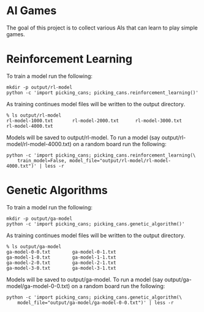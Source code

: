 # AI Games

The goal of this project is to collect various AIs that can learn to play simple
games.

# Reinforcement Learning

To train a model run the following:

```
mkdir -p output/rl-model
python -c 'import picking_cans; picking_cans.reinforcement_learning()'
```

As training continues model files will be written to the output directory.

```
% ls output/rl-model
rl-model-1000.txt       rl-model-2000.txt      rl-model-3000.txt      rl-model-4000.txt
```

Models will be saved to output/rl-model. To run a model (say
output/rl-model/rl-model-4000.txt) on a random board run the following:

```
python -c 'import picking_cans; picking_cans.reinforcement_learning(\
    train_model=False, model_file="output/rl-model/rl-model-4000.txt")' | less -r
```

# Genetic Algorithms

To train a model run the following:

```
mkdir -p output/ga-model
python -c 'import picking_cans; picking_cans.genetic_algorithm()'
```

As training continues model files will be written to the output directory.

```
% ls output/ga-model
ga-model-0-0.txt        ga-model-0-1.txt
ga-model-1-0.txt        ga-model-1-1.txt
ga-model-2-0.txt        ga-model-2-1.txt
ga-model-3-0.txt        ga-model-3-1.txt
```

Models will be saved to output/ga-model. To run a model (say
output/ga-model/ga-model-0-0.txt) on a random board run the following:

```
python -c 'import picking_cans; picking_cans.genetic_algorithm(\
    model_file="output/ga-model/ga-model-0-0.txt")' | less -r
```
